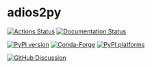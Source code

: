 # adios2py

[![Actions Status][actions-badge]][actions-link]
[![Documentation Status][rtd-badge]][rtd-link]

[![PyPI version][pypi-version]][pypi-link]
[![Conda-Forge][conda-badge]][conda-link]
[![PyPI platforms][pypi-platforms]][pypi-link]

[![GitHub Discussion][github-discussions-badge]][github-discussions-link]

<!-- SPHINX-START -->

<!-- prettier-ignore-start -->
[actions-badge]:            https://github.com/unh-hpc/adios2py/workflows/CI/badge.svg
[actions-link]:             https://github.com/unh-hpc/adios2py/actions
[conda-badge]:              https://img.shields.io/conda/vn/conda-forge/adios2py
[conda-link]:               https://github.com/conda-forge/adios2py-feedstock
[github-discussions-badge]: https://img.shields.io/static/v1?label=Discussions&message=Ask&color=blue&logo=github
[github-discussions-link]:  https://github.com/unh-hpc/adios2py/discussions
[pypi-link]:                https://pypi.org/project/adios2py/
[pypi-platforms]:           https://img.shields.io/pypi/pyversions/adios2py
[pypi-version]:             https://img.shields.io/pypi/v/adios2py
[rtd-badge]:                https://readthedocs.org/projects/adios2py/badge/?version=latest
[rtd-link]:                 https://adios2py.readthedocs.io/en/latest/?badge=latest

<!-- prettier-ignore-end -->
